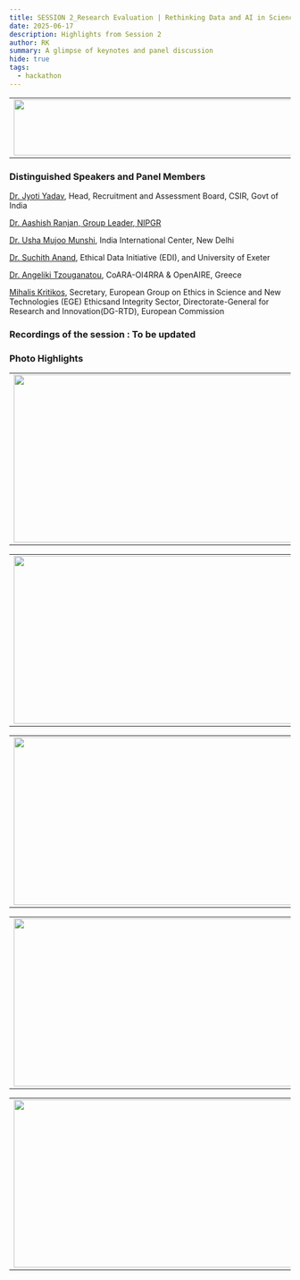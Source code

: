```yaml
---
title: SESSION 2_Research Evaluation | Rethinking Data and AI in Science and Higher Education
date: 2025-06-17
description: Highlights from Session 2
author: RK
summary: A glimpse of keynotes and panel discussion 
hide: true
tags:
  - hackathon
---
```


<table>
  <tr>
    <td>
      <img src='{{ "/static/img/events_all/session2_AI_summit.JPG" | url }}' width="500" height="100">
    </td>
  </tr>
</table>

### Distinguished Speakers and Panel Members

[Dr. Jyoti Yadav](https://www.linkedin.com/in/jyoti-yadav-0a55b1bb/?originalSubdomain=in), Head, Recruitment and Assessment Board, CSIR, Govt of India

[Dr. Aashish Ranjan, Group Leader, NIPGR](https://www.linkedin.com/in/aashish-ranjan-225aaa62/?originalSubdomain=in)

[Dr. Usha Mujoo Munshi](https://keralahighereducation.com/speaker-details/usha_mujoo_munshi), India International Center, New Delhi

[Dr. Suchith Anand](https://www.linkedin.com/in/suchith-anand-6447b42/?originalSubdomain=uk), Ethical Data Initiative (EDI), and University of Exeter

[Dr. Angeliki Tzouganatou](https://www.linkedin.com/in/angeliki-tzouganatou-phd-7b246812a/), CoARA-OI4RRA & OpenAIRE, Greece

[Mihalis Kritikos](https://www.linkedin.com/in/mihalis-kritikos-43243087/), Secretary, European Group on Ethics in Science and New Technologies (EGE) Ethicsand Integrity Sector, Directorate-General for Research and Innovation(DG-RTD), European Commission

### Recordings of the session : To be updated

### Photo Highlights

<table>
<tr>
<td><img src='{{ "/static/img/events_all/session2_pic1.jpg" | url }}' width="500" height="300"></td>
<td><img src='{{ "/static/img/events_all/session2_pic2.jpg" | url }}' width="500" height="300"></td>
</tr>   
</table>

<table>
<tr>
<td><img src='{{ "/static/img/events_all/session2_pic3.jpg" | url }}' width="500" height="300"></td>
<td><img src='{{ "/static/img/events_all/session2_pic6.jpg" | url }}' width="500" height="300"></td>
</tr>   
</table>

<table>
<tr>
<td><img src='{{ "/static/img/events_all/session2_pic7.jpg" | url }}' width="500" height="300"></td>
<td><img src='{{ "/static/img/events_all/session2_pic10.jpg" | url }}' width="500" height="300"></td>
</tr>   
</table>

<table>
<tr>
<td><img src='{{ "/static/img/events_all/session2_pic11.jpg" | url }}' width="500" height="300"></td>
<td><img src='{{ "/static/img/events_all/session2_pic13.jpg" | url }}' width="500" height="300"></td>
</tr>   
</table>

<table>
<tr>
<td><img src='{{ "/static/img/events_all/session2_pic14.jpg" | url }}' width="500" height="300"></td>
<td><img src='{{ "/static/img/events_all/session2_pic15.jpg" | url }}' width="500" height="300"></td>
</tr>   
</table>


